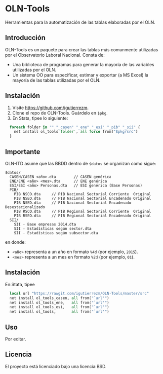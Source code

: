 OLN-Tools
=========

Herramientas para la automatización de las tablas elaboradas por el OLN.

Introducción
------------

OLN-Tools es un paquete para crear las tablas más comunmente utilizadas
por el Observatorio Laboral Nacional. Consta de:

- Una biblioteca de programas para generar la mayoría de las variables
  utilizadas por el OLN.
- Un sistema OO para especificar, estimar y exportar (a MS Excel) la mayoría
  de las tablas utilizadas por el OLN.

Instalación
-----------

1. Visite https://github.com/igutierrezm.
2. Clone el repo de OLN-Tools. Guárdelo en ``$pkg``.
3. En Stata, tipee lo siguiente:
```stata
  foreach folder in "" "_casen" "_ene" "_esi" "_pib" "_sii" {
  	net install ol_tools`folder', all force from("$pkg/src")
  }
```

Importante
----------

OLN-ITD asume que las BBDD dentro de ``$datos`` se organizan como sigue:
```
$datos/
  CASEN/CASEN <año>.dta        // CASEN genérica
  ENE/ENE <año> <mes>.dta      // ENE genérica
  ESI/ESI <año> Personas.dta   // ESI genérica (Base Personas)
  PIB/
    PIB NSCO.dta     // PIB Nacional Sectorial Corriente  Original
    PIB NSEO.dta     // PIB Nacional Sectorial Encadenado Original
    PIB NSED.dta     // PIB Nacional Sectorial Encadenado Desestacionalizado
    PIB RSCO.dta     // PIB Regional Sectorial Corriente  Original
    PIB RSEO.dta     // PIB Regional Sectorial Encadenado Original
  SII/
    SII - Base empresas 2014.dta
    SII - Estadísticas según sector.dta
    SII - Estadísticas según subsector.dta
```
en donde:
- ``<año>`` representa a un año en formato ``%4d`` (por ejemplo, ``2015``).
- ``<mes>`` representa a un mes en formato ``%2d`` (por ejemplo, ``01``).





Instalación
-----------

En Stata, tipee
```stata
  local url "https://rawgit.com/igutierrezm/OLN-Tools/master/src"
  net install ol_tools_casen, all from("`url'")
  net install ol_tools_ene,   all from("`url'")
  net install ol_tools_esi,   all from("`url'")
  net install ol_tools,       all from("`url'")
```

Uso
---

Por editar.

Licencia
--------

El proyecto está licenciado bajo una licencia BSD.
